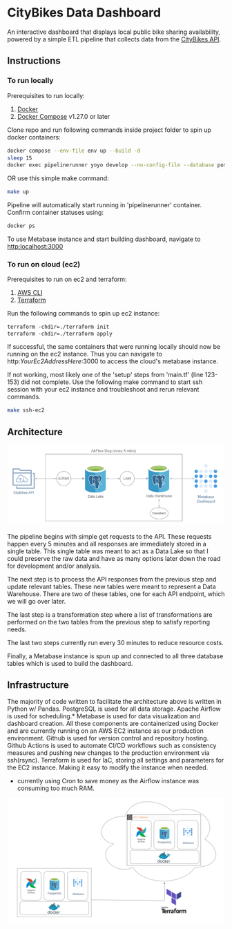 # CityBikes Data Dashboard

An interactive dashboard that displays local public bike sharing availability, powered by a simple ETL pipeline that collects data from the [CityBikes API](https://api.citybik.es/v2/).

## Instructions

### To run locally
Prerequisites to run locally:
1. [Docker](https://docs.docker.com/engine/install/)
2. [Docker Compose](https://docs.docker.com/compose/install/) v1.27.0 or later

Clone repo and run following commands inside project folder to spin up docker containers:
```bash
docker compose --env-file env up --build -d
sleep 15
docker exec pipelinerunner yoyo develop --no-config-file --database postgres://postgres1:Password1@warehouse:5432/citybikes ./migrations
```
OR use this simple make command:
```bash
make up
```
Pipeline will automatically start running in 'pipelinerunner' container. 
Confirm container statuses using:
```bash
docker ps
```
To use Metabase instance and start building dashboard, navigate to [http:localhost:3000](http:localhost:3000)

### To run on cloud (ec2)
Prerequisites to run on ec2 and terraform:
1. [AWS CLI](https://docs.aws.amazon.com/cli/latest/userguide/install-cliv2.html)
2. [Terraform](https://learn.hashicorp.com/tutorials/terraform/install-cli) 

Run the following commands to spin up ec2 instance:

```shell
terraform -chdir=./terraform init
terraform -chdir=./terraform apply 
```

If successful, the same containers that were running locally should now be running on the ec2 instance. 
Thus you can navigate to http:_YourEc2AddressHere_:3000 to access the cloud's metabase instance. 

If not working, most likely one of the 'setup' steps from 'main.tf' (line 123-153) did not complete. 
Use the following make command to start ssh session with your ec2 instance and troubleshoot and rerun relevant commands. 
```bash
make ssh-ec2
```

## Architecture

![Pipeline](resources/images/citybikes_pipeline_diagram.png)

The pipeline begins with simple get requests to the API. These requests happen every 5 minutes and all responses are immediately stored in a single table. This single table was meant to act as a Data Lake so that I could preserve the raw data and have as many options later down the road for development and/or analysis.

The next step is to process the API responses from the previous step and update relevant tables. These new tables were meant to represent a Data Warehouse. There are two of these tables, one for each API endpoint, which we will go over later.

The last step is a transformation step where a list of transformations are performed on the two tables from the previous step to satisfy reporting needs.

The last two steps currently run every 30 minutes to reduce resource costs.

Finally, a Metabase instance is spun up and connected to all three database tables which is used to build the dashboard.

## Infrastructure

The majority of code written to facilitate the architecture above is written in Python w/ Pandas.
PostgreSQL is used for all data storage.
Apache Airflow is used for scheduling.*
Metabase is used for data visualization and dashboard creation.
All these components are containerized using Docker and are currently running on an AWS EC2 instance as our production environment.
Github is used for version control and repository hosting.
Github Actions is used to automate CI/CD workflows such as consistency measures and pushing new changes to the production environment via ssh(rsync).
Terraform is used for IaC, storing all settings and parameters for the EC2 instance. Making it easy to modify the instance when needed.
* currently using Cron to save money as the Airflow instance was consuming too much RAM.

![infra](resources/images/citybikes_infra_diagram.png)



